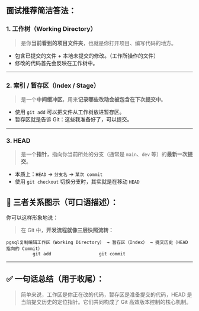 ## 面试推荐简洁答法：

### 1. **工作树（Working Directory）**

> 是你**当前看到的项目文件夹**，也就是你打开项目、编写代码的地方。

- 包含已提交的文件 + 本地未提交的修改。（工作所操作的文件）
- 修改的代码首先会反映在工作树中。

------

### 2. **索引 / 暂存区（Index / Stage）**

> 是一个**中间缓冲区**，用来**记录哪些改动会被包含在下次提交中**。

- 使用 `git add` 可以把文件从工作树放进暂存区。
- 暂存区就是告诉 Git：这些我准备好了，可以提交。

------

### 3. **HEAD**

> 是一个**指针**，指向你当前所处的分支（通常是 `main`、`dev` 等）的**最新一次提交**。

- 本质上：`HEAD` → `分支名` → `某次 commit`
- 使用 `git checkout` 切换分支时，其实就是在移动 `HEAD`

## 🧱 三者关系图示（可口语描述）：

你可以这样形象地说：

> 在 Git 中，**开发流程就像三层快照流转：**

```
pgsql复制编辑工作区（Working Directory） → 暂存区（Index） → 提交历史（HEAD 指向的 Commit）
          git add                  git commit
```

------

## ✅ 一句话总结（用于收尾）：

> 简单来说，工作区是你正在改的代码，暂存区是准备提交的代码，HEAD 是当前提交历史的定位指针。它们共同构成了 Git 高效版本控制的核心机制。